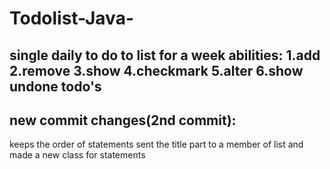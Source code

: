 # Todolist-Java-

single daily to do to list for a week
abilities:
1.add
2.remove
3.show
4.checkmark
5.alter
6.show undone todo's
------------------------------------
## new commit changes(2nd commit):
keeps the order of statements
sent the title part to a member of list 
and made a new class for statements
